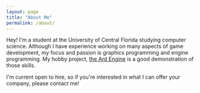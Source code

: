 ```yaml
---
layout: page
title: "About Me"
permalink: /about/
---
```


Hey! I'm a student at the University of Central Florida studying computer science. Although I have experience working on many aspects of game development, my focus and passion is graphics programming and engine programming. My hobby project, [the Ard Engine](https://github.com/ReeCocho/ard-engine) is a good demonstration of those skills.

I'm current open to hire, so if you're interested in what I can offer your company, please contact me!
